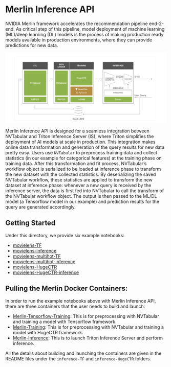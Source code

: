 # Merlin Inference API

NVIDIA Merlin framework accelerates the recommendation pipeline end-2-end. As critical step of this pipeline, model deployment of machine learning (ML)/deep learning (DL) models is the process of making production ready models available in production environments, where they can provide predictions for new data.

![Merlin Framework](../../images/merlin_framework.png)

Merlin Inference API is designed for a seamless integration between NVTabular and Triton Inference Server (IS), where Triton simplifies the deployment of AI models at scale in production. This integration makes online data transformation and generation of the query results for new data pretty easy. Users use `NVTabular` to preprocess training data and collect statistics (in our example for categorical features) at the training phase on training data. After this transformation and fit process, NVTabular’s workflow object is serialized to be loaded at inference phase to transform the new dataset with the collected statistics. By deserializing the saved NVTabular workflow, these statistics are applied to transform the new dataset at inference phase: whenever a new query is received by the inference server, the data is first fed into NVTabular to call the transform of the NVTabular workflow object. The output is then passed to the ML/DL model (a Tensorflow model in our example) and prediction results for the query are generated accordingly.

## Getting Started 

Under this directory, we provide six example notebooks: 

- [movielens-TF](https://github.com/NVIDIA/NVTabular/tree/main/examples/inference_triton/inference-TF/movielens-TF.ipynb)  
- [movielens-inference](https://github.com/NVIDIA/NVTabular/tree/main/examples/inference_triton/inference-TF/movielens_inference.ipynb)
- [movielens-multihot-TF](https://github.com/NVIDIA/NVTabular/tree/main/examples/inference_triton/inference-TF/movielens-multihot-TF.ipynb)  
- [movielens-multihot-inference](https://github.com/NVIDIA/NVTabular/tree/main/examples/inference_triton/inference-TF/movielens-multihot-inference.ipynb)
- [movielens-HugeCTR](https://github.com/NVIDIA/NVTabular/tree/main/examples/inference_triton/inference-HugeCTR/movielens-HugeCTR.ipynb)
- [movielens-HugeCTR-inference](https://github.com/NVIDIA/NVTabular/tree/main/examples/inference_triton/inference-HugeCTR/movielens-HugeCTR-inference.ipynb) 

## Pulling the Merlin Docker Containers:

In order to run the example notebooks above with Merlin Inference API, there are three containers that the user needs to build and launch:

- [Merlin-Tensorflow-Training](https://ngc.nvidia.com/containers/nvstaging:merlin:merlin-tensorflow-training): This is for preprocessing with NVTabular and training a model with Tensorflow framework. 
- [Merlin-Training](https://ngc.nvidia.com/containers/nvstaging:merlin:merlin-training): This is for preprocessing with NVTabular and training a model with HugeCTR framework. 
- [Merlin-Inference](https://ngc.nvidia.com/containers/nvstaging:merlin:merlin-inference): This is to launch Triton Inference Server and perform inference.

All the details about building and launching the containers are given in the README files under the `inference-TF` and `inference-HugeCTR` folders.
